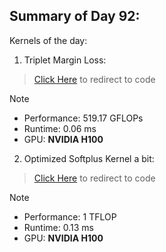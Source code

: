 ## Summary of Day 92:

Kernels of the day:

1. Triplet Margin Loss:

> [Click Here](./triplet.cu) to redirect to code

> [!note]
> - Performance: $519.17 \text{ GFLOPs}$
> - Runtime: $0.06 \text{ ms}$
> - GPU: **NVIDIA H100**

2. Optimized Softplus Kernel a bit:

> [Click Here](./softplus_optimized.cu) to redirect to code

> [!note]
> - Performance: $1 \text{ TFLOP}$
> - Runtime: $0.13\text{ ms}$
> - GPU: **NVIDIA H100**
